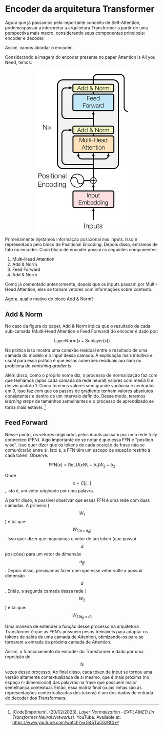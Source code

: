 # Encoder da arquitetura Transformer

Agora que já passamos pelo importante conceito de Self-Attention, podemospassar a interpretar a arquitetura Transformer a partir de uma perspectiva mais macro, considerando seus componentes principais: encoder e decoder.

Assim, vamos abordar o encoder.

Considerando a imagem do encoder presente no paper Attention is All you Need, temos:

<div align="center">
<img src="images/encoder1.png" alt="Encoder Transformer" width="300"/>
</div>

Primeiramente injetamos informação posicional nos inputs. Isso é representado pelo bloco de Positional Encoding.
Depois disso, entramos de fato no encoder. Cada bloco de encoder possui os seguintes componentes:

1. Multi-Head Attention
2. Add & Norm
3. Feed Forward
4. Add & Norm

Como já comentado anteriormente, depois que os inputs passam por Multi-Head Attention, eles se tornam vetores com informações sobre contexto.

Agora, qual o motivo do bloco Add & Norm?

## Add & Norm

No caso da figura do paper, Add & Norm indica que o resultado de cada sub-camada (Multi-Head Attention e Feed Forward) do encoder é dado por:

$$
\text{LayerNorm}\left( x + \text{Sublayer}(x)\right)
$$

Na prática isso mostra uma conexão residual entre o resultado de uma camada do modelo e o input dessa camada. A explicação mais intuitiva e usual para essa prática é que essas conexões residuais auxiliam no problema de _vanishing gradients_.

Além disso, como o próprio nome diz, o processo de normalização faz com que tenhamos (após cada camada da rede neural) valores com média 0 e desvio padrão 1. Como teremos valores sem grande variância e centrados em 0, isso faz com que os passos de gradiente tenham valores absolutos consistentes e dentro de um intervalo definido. Desse modo, teremos _learning steps_ de tamanhos semelhantes e o processo de aprendizado se torna mais estável. [^1]

## Feed Forward
Nesse ponto, os vetores originados pelos inputs passam por uma rede fully connected (FFN). Algo importante de se notar é que essa FFN é "position wise". Isso quer dizer que os tokens de cada posição da frase não se comunicarão entre si. Isto é, a FFN têm um escopo de atuação restrito à cada token. Observe:

$$
\text{FFN}(x) = \text{ReLU}(xW_1 + b_1)W_2 + b_2
$$

Onde $$x = C[i, :]$$, isto é, um vetor originado por uma palavra.

A partir disso, é possível observar que essas FFN é uma rede com duas camadas. A primeira ($$W_1$$) é tal que:
$$W_{1(d \times d_{ff})}$$. Isso quer dizer que mapeamos o vetor de um token (que possui $$d$$ posições) para um vetor de dimensão $$d_{ff}$$. Depois disso, precisamos fazer com que esse vetor volte a possuir dimensão $$d$$. Então, a segunda camada dessa rede ($$W_2$$) é tal que: $$W_{2(d_{ff} \times d)}$$

Uma maneira de entender a função desse processo na arquitetura Transformer é que as FFN's possuem pesos treináveis para adaptar os tokens de saída de uma camada de Attention, otimizando-os para se tornarem a entrada da próxima camada de Attention.


Assim, o funcionamento do encoder do Transformer é dado por uma repetição de $$\text{N}$$ vezes desse processo. Ao final disso, cada token de input se tornou uma versão altamente contextualizada de si mesmo, que é mais próxima (no espaço n-dimensional) das palavras na frase que possuem maior semelhança contextual. Então, essa matriz final (cujas linhas são as representações contextualizadas dos tokens) é um dos dados de entrada do decoder dos Transformers. 

[^1]: [CodeEmporium]. (20/02/2023). *Layer Normalization - EXPLAINED (in Transformer Neural Networks)*. YouTube. Available at: https://www.youtube.com/watch?v=G45TuC6zRf4
